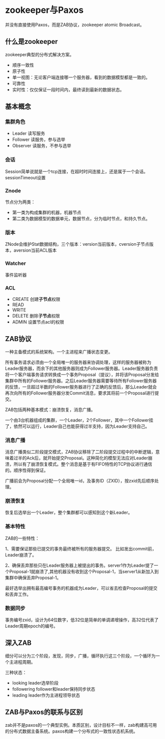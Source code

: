 # zookeeper与Paxos
并没有直接使用Paxos，而是ZAB协议，zookeeper atomic Broadcast。

## 什么是zookeeper
zookeeper典型的分布式解决方案。
* 顺序一致性
* 原子性
* 单一视图：无论客户端连接哪一个服务器，看到的数据模型都是一致的。
* 可靠性
* 实时性：仅仅保证一段时间内，最终读到最新的数据状态。
  
## 基本概念
### 集群角色
* Leader 读写服务
* Follower 读服务，参与选举
* Observer 读服务，不参与选举
### 会话
Session简单说就是一个tcp连接，在超时时间连接上，还是属于一个会话。sessionTimeout设置
### Znode
节点分为两类：
* 第一类为构成集群的机器，机器节点
* 第二类为数据模型的数据单元，数据节点，分为临时节点，和持久节点。

### 版本
ZNode会维护Stat数据结构，三个版本：version当前版本，cversion子节点版本，aversion当前ACL版本

### Watcher
事件监听器

### ACL
* CREATE 创建**子节点**权限
* READ
* WRITE
* DELETE 删除**子节点**权限
* ADMIN 设置节点acl的权限

## ZAB协议
一种主备模式的系统架构。一个主进程来广播状态变更。

所有事务请求必须由一个全局唯一的服务器来协调处理，这样的服务器被称为Leader服务器，而余下的其他服务器则成为Follower服务器。Leader服务器负责将一个客户端事务请求转换成一个事务Proposal（提议），并将该Proposal分发给集群中所有的Follower服务器。之后Leader服务器需要等待所有Follower服务器的反馈，一旦超过半数的Follower服务器进行了正确的反馈后，那么Leader就会再次向所有的Follower服务器分发Commit消息，要求其将前一个Proposal进行提交。

ZAB包括两种基本模式：崩溃恢复，消息广播。

一个由3台机器组成的集群，一个Leader，2个Follower，其中一个Follower挂了，依然可以运行，Leader自己也能获得过半支持，因为Leader支持自己。

### 消息广播
消息广播类似二阶段提交模式，ZAB协议移除了二阶段提交过程中的中断逻辑，意味着过半的Ack后，就开始提交Proposal。这种简化的模型无法应对Leader崩溃，所以有了崩溃恢复模式。整个消息是基于有FIFO特性的TCP协议进行通信的。顺序性得到保证。

广播前会为Proposal分配一个全局唯一id，及事务ID（ZXID），按zxid先后顺序处理。

### 崩溃恢复
恢复后选举出一个Leader，整个集群都可以感知到这个新Leader。


### 基本特性
ZAB的一些特性：

1、需要保证那些已提交的事务最终被所有的服务器提交。 比如发出commit前，Leader崩溃了。

2、确保丢弃那些只在Leader服务器上被提出的事务。server1作为Leader提了一个Proposal-1就崩溃了,其他机器没有收到这个Proposal-1，当server1从新加入到集群中确保丢弃Proposal-1。

最好选举出拥有最高编号事务的机器成为Leader，可以省去检查Proposal的提交和丢弃工作。

### 数据同步
事务编号zxid，设计为64位数字，低32位是简单的单调递增操作，高32位代表了Leader周期epoch的编号。

## 深入ZAB
细分可以分为三个阶段，发现，同步，广播，循环执行这三个阶段，一个循环为一个主进程周期。

三种状态：
* looking leader选举阶段
* followering follower和leader保持同步状态
* leading leader作为主进程领导状态


## ZAB与Paxos的联系与区别
zab并不是paxos的一个典型实例。本质区别，设计目标不一样，zab构建高可用的分布式数据主备系统。paxos构建一个分布式的一致性状态机系统。




